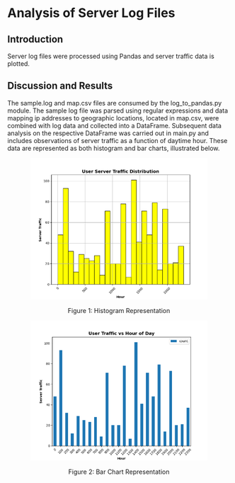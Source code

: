 # Analysis of Server Log Files

## Introduction
Server log files were processed using Pandas and server traffic data is plotted.

## Discussion and Results
The sample.log and map.csv files are consumed by the log_to_pandas.py module.
The sample log file was parsed using regular expressions and data mapping ip
addresses to geographic locations, located in map.csv, were combined with log data
and collected into a DataFrame. Subsequent data analysis on the respective DataFrame was carried out in main.py and includes observations of server traffic as a function of daytime hour. These data are represented as both histogram and bar charts, illustrated below.  

<p align="center">
  <img src="/images/hist.png" alt="Histogram" style="height:auto; width:400px;"/>
</p>
<div align="center">Figure 1: Histogram Representation</div>


<p align="center">
  <img src="/images/bar.png" alt="Barchart" style="height:auto; width:400px;"/>
</p>
<div align="center">Figure 2: Bar Chart Representation</div>
